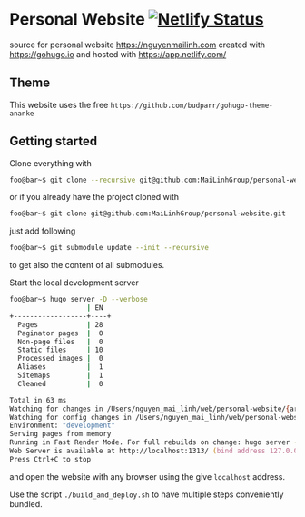 # Personal Website [![Netlify Status](https://api.netlify.com/api/v1/badges/57ad793c-ff93-417a-9fea-4637204f2f12/deploy-status)](https://app.netlify.com/sites/unruffled-nightingale-5678c2/deploys)
source for personal website https://nguyenmailinh.com created with https://gohugo.io and hosted with https://app.netlify.com/

## Theme

This website uses the free `https://github.com/budparr/gohugo-theme-ananke`

## Getting started

Clone everything with

```zsh
foo@bar~$ git clone --recursive git@github.com:MaiLinhGroup/personal-website.git
```

or if you already have the project cloned with

```zsh
foo@bar~$ git clone git@github.com:MaiLinhGroup/personal-website.git
```

just add following

```zsh
foo@bar~$ git submodule update --init --recursive
```
to get also the content of all submodules.

Start the local development server

```zsh
foo@bar~$ hugo server -D --verbose
                   | EN
+------------------+----+
  Pages            | 28
  Paginator pages  |  0
  Non-page files   |  0
  Static files     | 10
  Processed images |  0
  Aliases          |  1
  Sitemaps         |  1
  Cleaned          |  0

Total in 63 ms
Watching for changes in /Users/nguyen_mai_linh/web/personal-website/{archetypes,content,layouts,static,themes}
Watching for config changes in /Users/nguyen_mai_linh/web/personal-website/config.toml
Environment: "development"
Serving pages from memory
Running in Fast Render Mode. For full rebuilds on change: hugo server --disableFastRender
Web Server is available at http://localhost:1313/ (bind address 127.0.0.1)
Press Ctrl+C to stop
```
and open the website with any browser using the give `localhost` address.

Use the script `./build_and_deploy.sh` to have multiple steps conveniently bundled.
